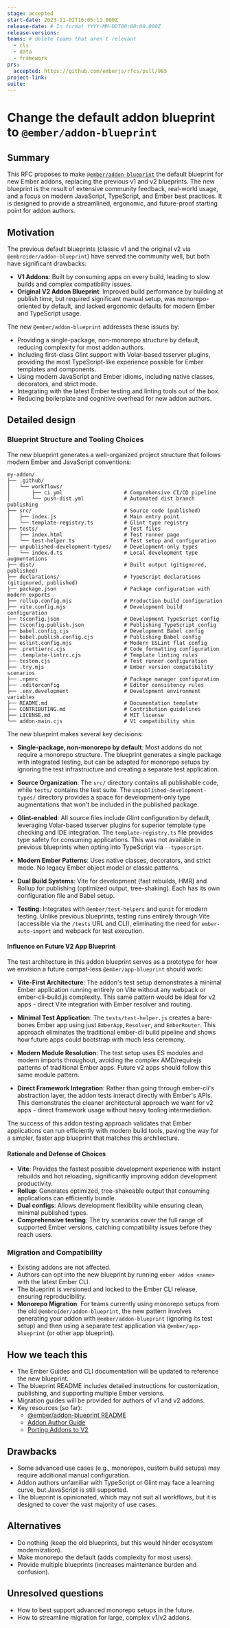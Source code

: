 ```yaml
---
stage: accepted
start-date: 2023-11-02T16:05:11.000Z 
release-date: # In format YYYY-MM-DDT00:00:00.000Z
release-versions:
teams: # delete teams that aren't relevant
  - cli
  - data
  - framework
prs:
  accepted: https://github.com/emberjs/rfcs/pull/985
project-link:
suite: 
---
```


# Change the default addon blueprint to `@ember/addon-blueprint`

## Summary

This RFC proposes to make [`@ember/addon-blueprint`](https://github.com/emberjs/ember-addon-blueprint) the default blueprint for new Ember addons, replacing the previous v1 and v2 blueprints. The new blueprint is the result of extensive community feedback, real-world usage, and a focus on modern JavaScript, TypeScript, and Ember best practices. It is designed to provide a streamlined, ergonomic, and future-proof starting point for addon authors.

## Motivation

The previous default blueprints (classic v1 and the original v2 via `@embroider/addon-blueprint`) have served the community well, but both have significant drawbacks:

- **V1 Addons**: Built by consuming apps on every build, leading to slow builds and complex compatibility issues.
- **Original V2 Addon Blueprint**: Improved build performance by building at publish time, but required significant manual setup, was monorepo-oriented by default, and lacked ergonomic defaults for modern Ember and TypeScript usage.

The new `@ember/addon-blueprint` addresses these issues by:

- Providing a single-package, non-monorepo structure by default, reducing complexity for most addon authors.
- Including first-class Glint support with Volar-based tsserver plugins, providing the most TypeScript-like experience possible for Ember templates and components.
- Using modern JavaScript and Ember idioms, including native classes, decorators, and strict mode.
- Integrating with the latest Ember testing and linting tools out of the box.
- Reducing boilerplate and cognitive overhead for new addon authors.

## Detailed design

### Blueprint Structure and Tooling Choices

The new blueprint generates a well-organized project structure that follows modern Ember and JavaScript conventions:

```
my-addon/
├── .github/
│   └── workflows/
│       ├── ci.yml                    # Comprehensive CI/CD pipeline
│       └── push-dist.yml             # Automated dist branch publishing
├── src/                              # Source code (published)
│   ├── index.js                      # Main entry point
│   └── template-registry.ts          # Glint type registry
├── tests/                            # Test files
│   ├── index.html                    # Test runner page
│   └── test-helper.ts                # Test setup and configuration
├── unpublished-development-types/    # Development-only types
│   └── index.d.ts                    # Local development type augmentations
├── dist/                             # Built output (gitignored, published)
├── declarations/                     # TypeScript declarations (gitignored, published)
├── package.json                      # Package configuration with modern exports
├── rollup.config.mjs                 # Production build configuration
├── vite.config.mjs                   # Development build configuration
├── tsconfig.json                     # Development TypeScript config
├── tsconfig.publish.json             # Publishing TypeScript config
├── babel.config.cjs                  # Development Babel config
├── babel.publish.config.cjs          # Publishing Babel config
├── eslint.config.mjs                 # Modern ESLint flat config
├── .prettierrc.cjs                   # Code formatting configuration
├── .template-lintrc.cjs              # Template linting rules
├── testem.cjs                        # Test runner configuration
├── .try.mjs                          # Ember version compatibility scenarios
├── .npmrc                            # Package manager configuration
├── .editorconfig                     # Editor consistency rules
├── .env.development                  # Development environment variables
├── README.md                         # Documentation template
├── CONTRIBUTING.md                   # Contribution guidelines
├── LICENSE.md                        # MIT license
└── addon-main.cjs                    # V1 compatibility shim
```

The new blueprint makes several key decisions:

- **Single-package, non-monorepo by default**: Most addons do not require a monorepo structure. The blueprint generates a single package with integrated testing, but can be adapted for monorepo setups by ignoring the test infrastructure and creating a separate test application.

- **Source Organization**: The `src/` directory contains all publishable code, while `tests/` contains the test suite. The `unpublished-development-types/` directory provides a space for development-only type augmentations that won't be included in the published package.

- **Glint-enabled**: All source files include Glint configuration by default, leveraging Volar-based tsserver plugins for superior template type checking and IDE integration. The `template-registry.ts` file provides type safety for consuming applications. This was not available in previous blueprints when opting into TypeScript via `--typescript`.

- **Modern Ember Patterns**: Uses native classes, decorators, and strict mode. No legacy Ember object model or classic patterns.

- **Dual Build Systems**: Vite for development (fast rebuilds, HMR) and Rollup for publishing (optimized output, tree-shaking). Each has its own configuration file and Babel setup.

- **Testing**: Integrates with `@ember/test-helpers` and `qunit` for modern testing. Unlike previous blueprints, testing runs entirely through Vite (accessible via the `/tests` URL and CLI), eliminating the need for `ember-auto-import` and webpack for test execution.

#### Influence on Future V2 App Blueprint

The test architecture in this addon blueprint serves as a prototype for how we envision a future compat-less `@ember/app-blueprint` should work:

- **Vite-First Architecture**: The addon's test setup demonstrates a minimal Ember application running entirely on Vite without any webpack or ember-cli-build.js complexity. This same pattern would be ideal for v2 apps - direct Vite integration with Ember resolver and routing.

- **Minimal Test Application**: The `tests/test-helper.js` creates a bare-bones Ember app using just `EmberApp`, `Resolver`, and `EmberRouter`. This approach eliminates the traditional ember-cli build pipeline and shows how future apps could bootstrap with much less ceremony.

- **Modern Module Resolution**: The test setup uses ES modules and modern imports throughout, avoiding the complex AMD/requirejs patterns of traditional Ember apps. Future v2 apps should follow this same module pattern.

- **Direct Framework Integration**: Rather than going through ember-cli's abstraction layer, the addon tests interact directly with Ember's APIs. This demonstrates the cleaner architectural approach we want for v2 apps - direct framework usage without heavy tooling intermediation.

The success of this addon testing approach validates that Ember applications can run efficiently with modern build tools, paving the way for a simpler, faster app blueprint that matches this architecture.

#### Rationale and Defense of Choices

- **Vite**: Provides the fastest possible development experience with instant rebuilds and hot reloading, significantly improving addon development productivity.
- **Rollup**: Generates optimized, tree-shakeable output that consuming applications can efficiently bundle.
- **Dual configs**: Allows development flexibility while ensuring clean, minimal published types.
- **Comprehensive testing**: The try scenarios cover the full range of supported Ember versions, catching compatibility issues before they reach users.

### Migration and Compatibility

- Existing addons are not affected.
- Authors can opt into the new blueprint by running `ember addon <name>` with the latest Ember CLI.
- The blueprint is versioned and locked to the Ember CLI release, ensuring reproducibility.
- **Monorepo Migration**: For teams currently using monorepo setups from the old `@embroider/addon-blueprint`, the new pattern involves generating your addon with `@ember/addon-blueprint` (ignoring its test setup) and then using a separate test application via `@ember/app-blueprint` (or other app blueprint). 

## How we teach this

- The Ember Guides and CLI documentation will be updated to reference the new blueprint.
- The blueprint README includes detailed instructions for customization, publishing, and supporting multiple Ember versions.
- Migration guides will be provided for authors of v1 and v2 addons.
- Key resources (so far):
  - [@ember/addon-blueprint README](https://github.com/emberjs/ember-addon-blueprint#readme)
  - [Addon Author Guide](https://github.com/embroider-build/embroider/blob/main/docs/addon-author-guide.md)
  - [Porting Addons to V2](https://github.com/embroider-build/embroider/blob/main/docs/porting-addons-to-v2.md)

## Drawbacks

- Some advanced use cases (e.g., monorepos, custom build setups) may require additional manual configuration.
- Addon authors unfamiliar with TypeScript or Glint may face a learning curve, but JavaScript is still supported.
- The blueprint is opinionated, which may not suit all workflows, but it is designed to cover the vast majority of use cases.

## Alternatives

- Do nothing (keep the old blueprints, but this would hinder ecosystem modernization).
- Make monorepo the default (adds complexity for most users).
- Provide multiple blueprints (increases maintenance burden and confusion).

## Unresolved questions

- How to best support advanced monorepo setups in the future.
- How to streamline migration for large, complex v1/v2 addons.
